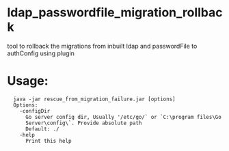 # ldap_passwordfile_migration_rollback
tool to rollback the migrations from inbuilt ldap and passwordFile to authConfig using plugin


# Usage: 

```
  java -jar rescue_from_migration_failure.jar [options]
  Options:
    -configDir
      Go server config dir, Usually '/etc/go/` or `C:\program files\Go
      Server\config\`. Provide absolute path
      Default: ./
    -help
      Print this help
```      

